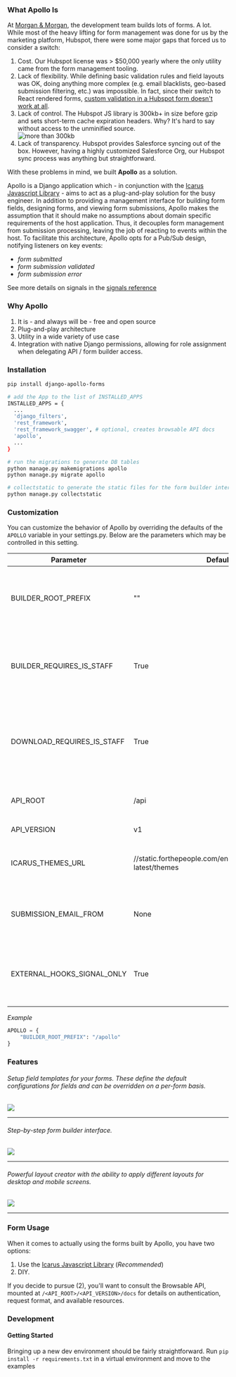### What Apollo Is
At [Morgan & Morgan](https://www.forthepeople.com/), the development team builds lots of forms. A lot. While most of the
heavy lifting for form management was done for us by the marketing platform, Hubspot, there were some major gaps that forced us to consider
a switch:

1. Cost. Our Hubspot license was > $50,000 yearly where the only utility came from the form management tooling.
2. Lack of flexibility. While defining basic validation rules and field layouts was OK, doing anything more complex 
(e.g. email blacklists, geo-based submission filtering, etc.) was impossible. In fact, since their switch to React rendered
forms, [custom validation in a Hubspot form doesn't work at all](https://integrate.hubspot.com/t/integration-with-jquery-validator-customized-validation/1172/9).
3. Lack of control. The Hubspot JS library is 300kb+ in size before gzip and sets short-term cache expiration headers. Why? It's hard to say without access to the unminified source.  
![more than 300kb](http://static.forthepeople.com/engineering/apollo/big_hubspot.png)
4. Lack of transparency. Hubspot provides Salesforce syncing out of the box. However, having a highly customized Salesforce Org,
our Hubspot sync process was anything but straightforward. 


With these problems in mind, we built **Apollo** as a solution. 

Apollo is a Django application which - in conjunction with the [Icarus Javascript Library](https://github.com/Morgan-and-Morgan/icarus) -
aims to act as a plug-and-play solution for the busy engineer. In addition to providing a management interface for building
form fields, designing forms, and viewing form submissions, Apollo makes the assumption that it should make no assumptions about
domain specific requirements of the host application. Thus, it decouples form management from submission processing,
leaving the job of reacting to events within the host. To facilitate this architecture, Apollo opts for a Pub/Sub design, notifying listeners
on key events:

* _form submitted_
* _form submission validated_
* _form submission error_

See more details on signals in the [signals reference](https://morgan-and-morgan.github.io/apollo/signals)


### Why Apollo
1. It is - and always will be - free and open source
2. Plug-and-play architecture
3. Utility in a wide variety of use case
4. Integration with native Django permissions, allowing for role assignment when delegating API / form builder access.


### Installation
```bash
pip install django-apollo-forms

# add the App to the list of INSTALLED_APPS
INSTALLED_APPS = {
  ...  
  'django_filters',
  'rest_framework',
  'rest_framework_swagger', # optional, creates browsable API docs
  'apollo',
  ...
}

# run the migrations to generate DB tables
python manage.py makemigrations apollo
python manage.py migrate apollo

# collectstatic to generate the static files for the form builder interface
python manage.py collectstatic
```


### Customization
You can customize the behavior of Apollo by overriding the defaults of the `APOLLO` variable in your settings.py. Below
are the parameters which may be controlled in this setting.

| Parameter                 | Default                                                         | Description                                                                       | 
| ------------------------- | --------------------------------------------------------------- | --------------------------------------------------------------------------------- |
| BUILDER_ROOT_PREFIX       | ""                                                              | The path at which the Apollo form builder is mounted in the host application      | 
| BUILDER_REQUIRES_IS_STAFF | True                                                            | If True, then only users with `is_staff` permissions can access the form builder  |
| DOWNLOAD_REQUIRES_IS_STAFF| True                                                            | If True, then only users with `is_staff` permissions can download form submissions|
| API_ROOT                  | /api                                                            | The path to the API root on the server                                            |
| API_VERSION               | v1                                                              | The Apollo API version                                                            |
| ICARUS_THEMES_URL         | //static.forthepeople.com/engineering/icarus/v1.0-latest/themes | Location where icarus themes are located                                          |
| SUBMISSION_EMAIL_FROM     | None                                                            | Email address to send submission notifications from                               |
| EXTERNAL_HOOKS_SIGNAL_ONLY| True                                                            | If True, then we we do not send webhooks notifications, only trigger a signal     |

*Example*
```python
APOLLO = {
    "BUILDER_ROOT_PREFIX": "/apollo"
}
```


### Features

###### Setup field templates for your forms. These define the default configurations for fields and can be overridden on a per-form basis. 
![](http://static.forthepeople.com/engineering/apollo/feature_create_field-min.png)

---

###### Step-by-step form builder interface.
![](http://static.forthepeople.com/engineering/apollo/feature_create_form_step_1-min.png)

---

###### Powerful layout creator with the ability to apply different layouts for desktop and mobile screens.
![](http://static.forthepeople.com/engineering/apollo/feature_build_layouts-min.png)

---


### Form Usage
When it comes to actually using the forms built by Apollo, you have two options:
 
1. Use the [Icarus Javascript Library](https://github.com/Morgan-and-Morgan/icarus) (_Recommended_)
2. DIY.

If you decide to pursue (2), you'll want to consult the Browsable API, mounted at `/<API_ROOT>/<API_VERSION>/docs` for details on authentication, request format,
and available resources.

### Development

#### Getting Started

Bringing up a new dev environment should be fairly straightforward. Run `pip install -r requirements.txt` in a virtual environment
and move to the examples